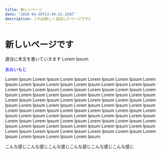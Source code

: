 ```yaml
---
title: 新しいページ
date: "2020-04-20T23:40:32.169Z"
description: これは新しく追加したページです2
---
```


# 新しいページです

適当に本文を書いていきます
Lorem Ipsum

<span style='color:blue;'>あおいもじ</span>

Lorem Ipsum
Lorem Ipsum
Lorem Ipsum
Lorem Ipsum
Lorem Ipsum
Lorem Ipsum
Lorem Ipsum
Lorem Ipsum
Lorem Ipsum
Lorem Ipsum
Lorem Ipsum
Lorem Ipsum
Lorem Ipsum
Lorem Ipsum
Lorem Ipsum
Lorem Ipsum
Lorem Ipsum
Lorem Ipsum
Lorem Ipsum
Lorem Ipsum
Lorem Ipsum
Lorem Ipsum
Lorem Ipsum
Lorem Ipsum
Lorem Ipsum
Lorem Ipsum
Lorem Ipsum
Lorem Ipsum
Lorem Ipsum
Lorem Ipsum
Lorem Ipsum
Lorem Ipsum
Lorem Ipsum
Lorem Ipsum
Lorem Ipsum
Lorem Ipsum
Lorem Ipsum
Lorem Ipsum
Lorem Ipsum
Lorem Ipsum
Lorem Ipsum
Lorem Ipsum
Lorem Ipsum
Lorem Ipsum
Lorem Ipsum
Lorem Ipsum
Lorem Ipsum
Lorem Ipsum
Lorem Ipsum
Lorem Ipsum
Lorem Ipsum
Lorem Ipsum
Lorem Ipsum
Lorem Ipsum
Lorem Ipsum
Lorem Ipsum
Lorem Ipsum
Lorem Ipsum
Lorem Ipsum
Lorem Ipsum
Lorem Ipsum
Lorem Ipsum
Lorem Ipsum
Lorem Ipsum

こんな感じこんな感じこんな感じこんな感じこんな感じこんな感じ